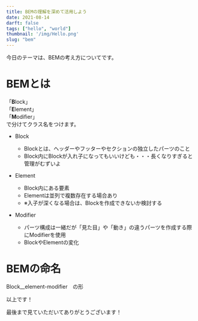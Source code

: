 ```yaml
---
title: BEMの理解を深めて活用しよう
date: 2021-08-14
darft: false
tags: ["hello", "world"]
thumbnail: '/img/Hello.png'
slug: "bem"
---
```

今日のテーマは、BEMの考え方についてです。

# BEMとは
「**B**lock」  
「**E**lement」  
「**M**odifier」  
で分けてクラス名をつけます。

- Block
  - Blockとは、ヘッダーやフッターやセクションの独立したパーツのこと
  - Block内にBlockが入れ子になってもいいけども・・・長くなりすぎると管理がむずいよ
  
- Element
  - Block内にある要素
  - Elementは並列で複数存在する場合あり
  - ※入子が深くなる場合は、Blockを作成できないか検討する


- Modifier
  - パーツ構成は一緒だが「見た目」や「動き」の違うパーツを作成する際にModifierを使用
  - BlockやElementの変化

  
# BEMの命名
Block__element-modifier　の形
  
以上です！

最後まで見ていただいてありがとうございます！  
